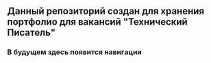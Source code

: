 ## Данный репозиторий создан для хранения портфолио для вакансий "Технический Писатель" 

### В будущем здесь появится навигации
